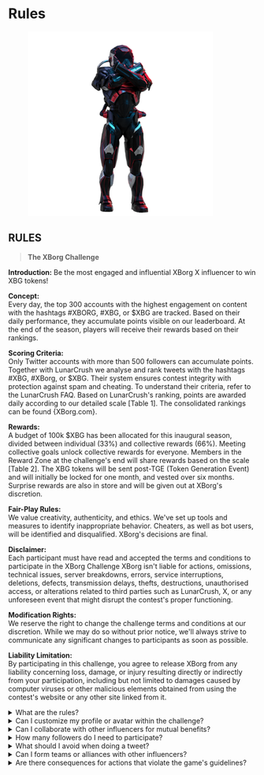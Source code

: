 # Rules

<figure><img src="../../.gitbook/assets/Prometheus.png" alt="" width="375"><figcaption></figcaption></figure>

## **RULES**

> **The XBorg Challenge**

**Introduction:** Be the most engaged and influential XBorg X influencer to win XBG tokens!&#x20;

**Concept:** \
Every day, the top 300 accounts with the highest engagement on content with the hashtags #XBORG, #XBG, or $XBG are tracked. Based on their daily performance, they accumulate points visible on our leaderboard. At the end of the season, players will receive their rewards based on their rankings.&#x20;

**Scoring Criteria:** \
Only Twitter accounts with more than 500 followers can accumulate points. Together with LunarCrush we analyse and rank tweets with the hashtags #XBG, #XBorg, or $XBG. Their system ensures contest integrity with protection against spam and cheating. To understand their criteria, refer to the LunarCrush FAQ. Based on LunarCrush's ranking, points are awarded daily according to our detailed scale \[Table 1]. The consolidated rankings can be found {XBorg.com}.&#x20;

**Rewards:** \
A budget of 100k $XBG has been allocated for this inaugural season, divided between individual (33%) and collective rewards (66%). Meeting collective goals unlock collective rewards for everyone. Members in the Reward Zone at the challenge's end will share rewards based on the scale \[Table 2]. The XBG tokens will be sent post-TGE (Token Generation Event) and will initially be locked for one month, and vested over six months. Surprise rewards are also in store and will be given out at XBorg's discretion.&#x20;

**Fair-Play Rules:** \
We value creativity, authenticity, and ethics. We've set up tools and measures to identify inappropriate behavior. Cheaters, as well as bot users, will be identified and disqualified. XBorg's decisions are final.&#x20;

**Disclaimer:** \
Each participant must have read and accepted the terms and conditions to participate in the XBorg Challenge XBorg isn't liable for actions, omissions, technical issues, server breakdowns, errors, service interruptions, deletions, defects, transmission delays, thefts, destructions, unauthorised access, or alterations related to third parties such as LunarCrush, X, or any unforeseen event that might disrupt the contest's proper functioning.&#x20;

**Modification Rights:** \
We reserve the right to change the challenge terms and conditions at our discretion. While we may do so without prior notice, we'll always strive to communicate any significant changes to participants as soon as possible.&#x20;

**Liability Limitation:** \
By participating in this challenge, you agree to release XBorg from any liability concerning loss, damage, or injury resulting directly or indirectly from your participation, including but not limited to damages caused by computer viruses or other malicious elements obtained from using the contest's website or any other site linked from it.



<details>

<summary>What are the rules?</summary>

Please [scroll up](rules-test.md#rules). Please note that they are complemented by the Terms and Conditions that every participant agrees to.

</details>

<details>

<summary>Can I customize my profile or avatar within the challenge?</summary>

Customising your profile or avatar on XBorg.gg or Twitter during the game does not affect the data collected via LunarCrush. The data is linked to your Twitter handle and not your profile image.

</details>

<details>

<summary>Can I collaborate with other influencers for mutual benefits?</summary>

Absolutely, engaging in collaborations with other influencers can significantly enhance your tweet engagement and amplify the visibility of our project. As long as these collaborations adhere to the guidelines, they are encouraged.

</details>

<details>

<summary>How many followers do I need to participate?</summary>

The challenge is open to everyone, but your points will only be counted if you have a minimum of 500 Twitter followers.

</details>

<details>

<summary>What should I avoid when doing a tweet?</summary>

Several factors are taken into account to identify spam: Repeated words, irrelevant hashtags, and banned terms such as "Giveaways," "Airdrops," and "Sweepstakes." For more information, visit: [https://lunarcrush.com/faq/how-does-lunarcrush-recognize-spam](https://lunarcrush.com/faq/how-does-lunarcrush-recognize-spam)

</details>

<details>

<summary>Can I form teams or alliances with other influencers?</summary>

Absolutely, engaging in collaborations with other influencers can significantly enhance your tweet engagement and amplify the visibility of our project. As long as these collaborations adhere to the guidelines, they are encouraged.

</details>

<details>

<summary>Are there consequences for actions that violate the game's guidelines?</summary>

LunarCrush has automated systems to detect different types of misconduct. Upon detection, LunarCrush will no longer acknowledge you as an influencer, resulting in the cessation of point accumulation. If required, you may also face disqualification from the contest, thereby losing eligibility to claim rewards.

</details>
